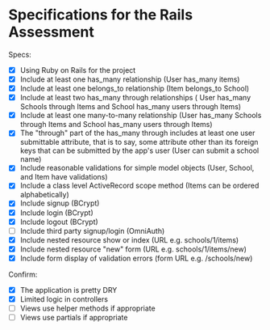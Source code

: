 # Specifications for the Rails Assessment

Specs:
- [x] Using Ruby on Rails for the project
- [x] Include at least one has_many relationship (User has_many items) 
- [x] Include at least one belongs_to relationship (Item belongs_to School)
- [x] Include at least two has_many through relationships ( User has_many Schools through Items and School has_many users through Items)
- [x] Include at least one many-to-many relationship (User has_many Schools through Items and School has_many users through Items)
- [x] The "through" part of the has_many through includes at least one user submittable attribute, that is to say, some attribute other than its foreign keys that can be submitted by the app's user (User can submit a school name)
- [x] Include reasonable validations for simple model objects (User, School, and Item have validations)
- [x] Include a class level ActiveRecord scope method (Items can be ordered alphabetically)
- [x] Include signup (BCrypt)
- [x] Include login (BCrypt)
- [x] Include logout (BCrypt)
- [ ] Include third party signup/login (OmniAuth)
- [x] Include nested resource show or index (URL e.g. schools/1/items)
- [x] Include nested resource "new" form (URL e.g. schools/1/items/new)
- [x] Include form display of validation errors (form URL e.g. /schools/new)

Confirm:
- [x] The application is pretty DRY
- [x] Limited logic in controllers
- [ ] Views use helper methods if appropriate
- [ ] Views use partials if appropriate